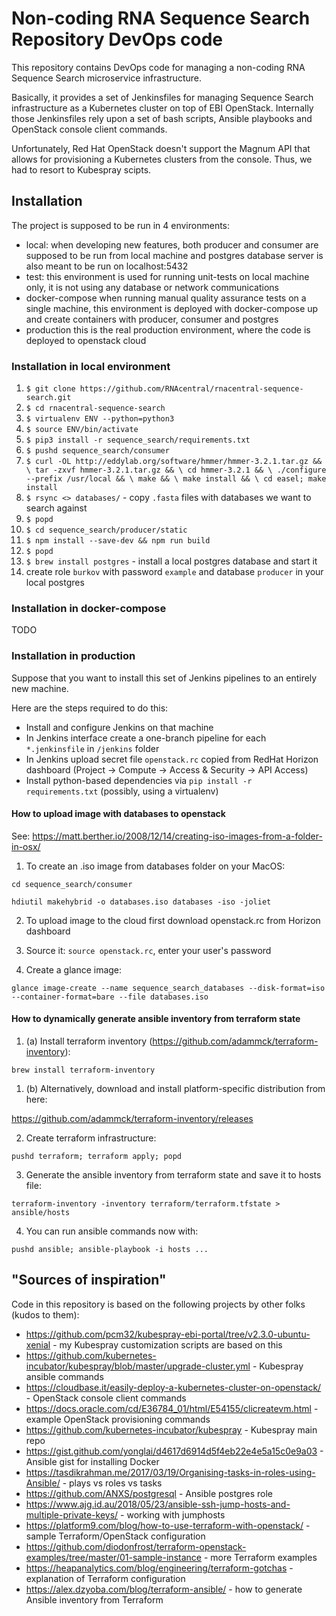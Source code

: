 # Non-coding RNA Sequence Search Repository DevOps code

This repository contains DevOps code for managing a non-coding RNA Sequence Search microservice infrastructure.

Basically, it provides a set of Jenkinsfiles for managing Sequence Search infrastructure as a
Kubernetes cluster on top of EBI OpenStack. Internally those Jenkinsfiles rely upon a set of bash scripts,
Ansible playbooks and OpenStack console client commands.

Unfortunately, Red Hat OpenStack doesn't support the Magnum API that allows for provisioning a Kubernetes
clusters from the console. Thus, we had to resort to Kubespray scipts.


## Installation

The project is supposed to be run in 4 environments:
 - local:
     when developing new features, both producer and consumer are
     supposed to be run from local machine and postgres database server
     is also meant to be run on localhost:5432
 - test:
    this environment is used for running unit-tests on local machine only,
    it is not using any database or network communications
 - docker-compose
    when running manual quality assurance tests on a single machine, this
    environment is deployed with docker-compose up and create containers
    with producer, consumer and postgres
 - production
    this is the real production environment, where the code is deployed
    to openstack cloud


### Installation in local environment

1. `$ git clone https://github.com/RNAcentral/rnacentral-sequence-search.git`
2. `$ cd rnacentral-sequence-search`
3. `$ virtualenv ENV --python=python3`
4. `$ source ENV/bin/activate`
5. `$ pip3 install -r sequence_search/requirements.txt`
6. `$ pushd sequence_search/consumer`
7. `$ curl -OL http://eddylab.org/software/hmmer/hmmer-3.2.1.tar.gz && \
    tar -zxvf hmmer-3.2.1.tar.gz && \
    cd hmmer-3.2.1 && \
    ./configure --prefix /usr/local && \
    make && \
    make install && \
    cd easel; make install`
8. `$ rsync <> databases/` - copy `.fasta` files with databases we want to search against
9. `$ popd`
10. `$ cd sequence_search/producer/static`
11. `$ npm install --save-dev && npm run build`
12. `$ popd`
13. `$ brew install postgres` - install a local postgres database and start it
14. create role `burkov` with password `example` and database `producer` in your local postgres


### Installation in docker-compose

TODO

### Installation in production

Suppose that you want to install this set of Jenkins pipelines to an entirely new machine.

Here are the steps required to do this:

- Install and configure Jenkins on that machine
- In Jenkins interface create a one-branch pipeline for each `*.jenkinsfile` in `/jenkins` folder
- In Jenkins upload secret file `openstack.rc` copied from RedHat Horizon dashboard
 (Project -> Compute -> Access & Security -> API Access)
- Install python-based dependencies via `pip install -r requirements.txt` (possibly, using a virtualenv)


#### How to upload image with databases to openstack

See: https://matt.berther.io/2008/12/14/creating-iso-images-from-a-folder-in-osx/

1. To create an .iso image from databases folder on your MacOS:

 `cd sequence_search/consumer`

 `hdiutil makehybrid -o databases.iso databases -iso -joliet`

2. To upload image to the cloud first download openstack.rc from Horizon dashboard

3. Source it: `source openstack.rc`, enter your user's password

4. Create a glance image:

 `glance image-create --name sequence_search_databases --disk-format=iso --container-format=bare --file databases.iso`


#### How to dynamically generate ansible inventory from terraform state

1. (a) Install terraform inventory (https://github.com/adammck/terraform-inventory):

`brew install terraform-inventory`

1. (b) Alternatively, download and install platform-specific distribution from here:

https://github.com/adammck/terraform-inventory/releases

2. Create terraform infrastructure:

`pushd terraform; terraform apply; popd`

3. Generate the ansible inventory from terraform state and save it to hosts file:

`terraform-inventory -inventory terraform/terraform.tfstate > ansible/hosts`

4. You can run ansible commands now with:

`pushd ansible; ansible-playbook -i hosts ...`


## "Sources of inspiration"

Code in this repository is based on the following projects by other folks (kudos to them):

- https://github.com/pcm32/kubespray-ebi-portal/tree/v2.3.0-ubuntu-xenial - my Kubespray customization scripts are based on this
- https://github.com/kubernetes-incubator/kubespray/blob/master/upgrade-cluster.yml - Kubespray ansible commands
- https://cloudbase.it/easily-deploy-a-kubernetes-cluster-on-openstack/ - OpenStack console client commands
- https://docs.oracle.com/cd/E36784_01/html/E54155/clicreatevm.html - example OpenStack provisioning commands
- https://github.com/kubernetes-incubator/kubespray - Kubespray main repo
- https://gist.github.com/yonglai/d4617d6914d5f4eb22e4e5a15c0e9a03 - Ansible gist for installing Docker
- https://tasdikrahman.me/2017/03/19/Organising-tasks-in-roles-using-Ansible/ - plays vs roles vs tasks
- https://github.com/ANXS/postgresql - Ansible postgres role
- https://www.ajg.id.au/2018/05/23/ansible-ssh-jump-hosts-and-multiple-private-keys/ - working with jumphosts
- https://platform9.com/blog/how-to-use-terraform-with-openstack/ - sample Terraform/OpenStack configuration
- https://github.com/diodonfrost/terraform-openstack-examples/tree/master/01-sample-instance - more Terraform examples
- https://heapanalytics.com/blog/engineering/terraform-gotchas - explanation of Terraform configuration
- https://alex.dzyoba.com/blog/terraform-ansible/ - how to generate Ansible inventory from Terraform
